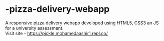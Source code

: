 # -pizza-delivery-webapp
A responsive pizza delivery webapp developed using HTML5, CSS3 an JS for a university assessment.<br>
Visit site - https://pickle.mohamedaashir1.repl.co/
